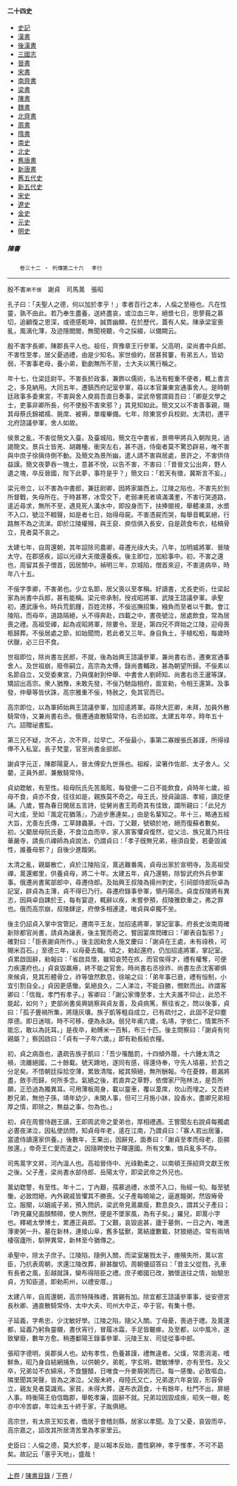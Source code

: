  



#### 二十四史

*   [史記](../a01/a01.md)
*   [漢書](../a02/a02.md)
*   [後漢書](../a03/a03.md)
*   [三國志](../a04/a04.md)
*   [晉書](../a05/a05.md)
*   [宋書](../a06/a06.md)
*   [南齊書](../a07/a07.md)
*   [梁書](../a08/a08.md)
*   [陳書](../a09/a09.md)
*   [魏書](../a10/a10.md)
*   [北齊書](../a11/a11.md)
*   [周書](../a12/a12.md)
*   [隋書](../a13/a13.md)
*   [南史](../a14/a14.md)
*   [北史](../a15/a15.md)
*   [舊唐書](../a16/a16.md)
*   [新唐書](../a17/a17.md)
*   [舊五代史](../a18/a18.md)
*   [新五代史](../a19/a19.md)
*   [宋史](../a20/a20.md)
*   [遼史](../a21/a21.md)
*   [金史](../a22/a22.md)
*   [元史](../a23/a23.md)
*   [明史](../a24/a24.md)


##### 陳書
　　`卷三十二 ‧ 列傳第二十六`　
	`孝行`

* * *

殷不害`弟不佞`　謝貞　司馬暠　張昭

孔子曰：「夫聖人之德，何以加於孝乎！」孝者百行之本，人倫之至極也。凡在性靈，孰不由此。若乃奉生盡養，送終盡哀，或泣血三年，絕漿七日，思蓼莪之慕切，追顧復之恩深，或德感乾坤，誠貫幽顯，在於歷代，蓋有人矣。陳承梁室喪亂，風漓化薄，及迹隱閻閭，無聞視聽，今之採綴，以備闕云。

殷不害字長卿，陳郡長平人也。祖任，齊豫章王行參軍。父高明，梁尚書中兵郎。不害性至孝，居父憂過禮，由是少知名。家世儉約，居甚貧窶，有弟五人，皆幼弱，不害事老母，養小弟，勤劇無所不至，士大夫以篤行稱之。

年十七，仕梁廷尉平。不害長於政事，兼飾以儒術，名法有輕重不便者，輒上書言之，多見納用。大同五年，遷鎮西府記室參軍，尋以本官兼東宮通事舍人。是時朝廷政事多委東宮，不害與舍人庾肩吾直日奏事，梁武帝嘗謂肩吾曰：「卿是文學之士，吏事非卿所長，何不使殷不害來邪？」其見知如此。簡文又以不害善事親，賜其母蔡氏錦裙襦、氈席、被褥，單複畢備。七年，除東宮步兵校尉。太清初，遷平北府諮議參軍，舍人如故。

侯景之亂，不害從簡文入臺。及臺城陷，簡文在中書省，景帶甲將兵入朝陛見，過謁簡文。景兵士皆羌、胡雜種，衝突左右，甚不遜，侍衛者莫不驚恐辟易，唯不害與中庶子徐摛侍側不動。及簡文為景所幽，遣人請不害與居處，景許之，不害供侍益謹。簡文夜夢吞一塊土，意甚不悅，以告不害，不害曰：「昔晉文公出奔，野人遺之塊，卒反晉國，陛下此夢，事符是乎？」簡文曰：「若天有徵，冀斯言不妄。」

梁元帝立，以不害為中書郎，兼廷尉卿，因將家屬西上。江陵之陷也，不害先於別所督戰，失母所在。于時甚寒，冰雪交下，老弱凍死者填滿溝壍，不害行哭道路，逺近尋求，無所不至，遇見死人溝水中，即投身而下，扶捧閱視，舉體凍濕，水漿不入口，號泣不輟聲，如是者七日，始得母屍。不害憑屍而哭，每舉音輒氣絕，行路無不為之流涕。即於江陵權殯，與王裒、庾信俱入長安，自是蔬食布衣，枯槁骨立，見者莫不哀之。

太建七年，自周還朝，其年詔除司農卿，尋遷光祿大夫。八年，加明威將軍、晉陵太守。在郡感疾，詔以光祿大夫徵還養疾。後主即位，加給事中。初，不害之還也，周留其長子僧首，因居關中。禎明三年，京城陷，僧首來迎，不害道病卒，時年八十五。

不佞字季卿，不害弟也。少立名節，居父喪以至孝稱。好讀書，尤長吏術，仕梁起家為尚書中兵郎，甚有能稱。梁元帝承制，授戎昭將軍、武陵王諮議參軍。承聖初，遷武康令。時兵荒飢饉，百姓流移，不佞巡撫招集，繈負而至者以千數。會江陵陷，而母卒，道路隔絕，乆不得奔赴，四載之中，晝夜號泣，居處飲食，常為居喪之禮。高祖受禪，起為戎昭將軍，除婁令。至是，第四兄不齊始之江陵，迎母喪柩歸葬。不佞居處之節，如始聞問，若此者又三年。身自負土，手植松栢，每歲時伏臘，必三日不食。

世祖即位，除尚書左民郎，不就，後為始興王諮議參軍，兼尚書右丞，遷東宮通事舍人。及世祖崩，廢帝嗣立，高宗為太傅，錄尚書輔政，甚為朝望所歸。不佞素以名節自立，又受委東宮，乃與僕射到仲舉、中書舍人劉師知、尚書右丞王暹等謀，矯詔出高宗。衆人猶豫，未敢先發，不佞乃馳詣相府，面宣勑，令相王還第。及事發，仲舉等皆伏誅，高宗雅重不佞，特赦之，免其官而已。

高宗即位，以為軍師始興王諮議參軍，加招逺將軍。尋除大匠卿，未拜，加員外散騎常侍，又兼尚書右丞。俄遷通直散騎常侍，右丞如故。太建五年卒，時年五十六。詔贈祕書監。

第三兄不疑，次不占，次不齊，竝早亡。不佞最小，事第二寡嫂張氏甚謹，所得祿俸不入私室。長子梵童，官至尚書金部郎。

謝貞字元正，陳郡陽夏人，晉太傅安九世孫也。祖綏，梁箸作佐郎、太子舍人。父藺，正員外郎，兼散騎常侍。

貞幼聦敏，有至性。祖母阮氏先苦風眩，每發便一二日不能飲食，貞時年七歲，祖母不食，貞亦不食，往往如是，親族莫不奇之。母王氏，授貞論語、孝經，讀訖便誦。八歲，嘗為春日閑居五言詩，從舅尚書王筠奇其有佳致，謂所親曰：「此兒方可大成，至如『風定花猶落』，乃追步惠連矣。」由是名輩知之。年十三，略通五經大旨，尤善左氏傳，工草隷蟲篆。十四，丁父艱，號頓於地，絕而復蘇者數矣。初，父藺居母阮氏憂，不食泣血而卒，家人賔客懼貞復然，從父洽、族兄暠乃共往華嚴寺，請長爪禪師為貞說法，仍謂貞曰：「孝子旣無兄弟，極須自愛，若憂毀滅性，誰養母邪？」自後少進饘粥。

太清之亂，親屬散亡，貞於江陵陷沒，暠逃難番禺，貞母出家於宣明寺。及高祖受禪，暠還鄉里，供養貞母，將二十年。太建五年，貞乃還朝，除智武府外兵參軍事。俄遷尚書駕部郎中，尋遷侍郎。及始興王叔陵為揚州刺史，引祠部侍郎阮卓為記室，辟貞為主薄，貞不得已乃行。尋遷府錄事參軍，領丹陽丞。貞度叔陵將有異志，因與卓自踈於王，每有宴遊，輒辭以疾，未嘗參預，叔陵雅欽重之，弗之罪也。俄而高宗崩，叔陵肆逆，府僚多相連逮，唯貞與卓獨不坐。

後主仍詔貞入掌中宮管記，遷南平王友，加招逺將軍，掌記室事。府長史汝南周確新除都官尚書，請貞為讓表，後主覽而奇之。嘗因宴席問確曰：「卿表自製邪？」確對曰：「臣表謝貞所作。」後主因勑舍人施文慶曰：「謝貞在王處，未有祿秩，可賜米百石。」至德三年，以母憂去職。頃之，勑起還府，仍加招逺將軍，掌記室。貞累啟固辭，勑報曰：「省啟具懷，雖知哀棾在疚，而官俟得才，禮有權奪，可便力疾還府也。」貞哀毀羸瘠，終不能之官舍。時尚書右丞徐祚、尚書左丞沈客卿俱來候貞，見其形體骨立，祚等愴然歎息，徐喻之曰：「弟年事已衰，禮有恒制，小宜引割自全。」貞因更感慟，氣絕良久，二人涕泣，不能自勝，憫默而出。祚謂客卿曰：「信哉，孝門有孝子。」客卿曰：「謝公家傳至孝，士大夫誰不仰止，此恐不能起，如何？」吏部尚書吳興姚察與貞友善，及貞病篤，察往省之，問以後事，貞曰：「孤子舋禍所集，將隨灰壤。族子凱等粗自成立，已有疏付之，此固不足仰塵厚德。即日迷喘，時不可移，便為永訣。弱兒年甫六歲，名靖，字依仁，情累所不能忘，敢以為託耳。」是夜卒，勑賻米一百斛，布三十匹。後主問察曰：「謝貞有何親屬？」察因啟曰：「貞有一子年六歲。」即有勑長給衣糧。

初，貞之病亟也，遺疏告族子凱曰：「吾少罹酷罰，十四傾外蔭，十六鍾太清之禍，流離絕國，二十餘載。號天蹐地，遂同有感，得還侍奉，守先人墳墓，於吾之分足矣。不悟朝廷採拾空薄，累致清階，縱其殞絕，無所酬報。今在憂棘，晷漏將盡，斂手而歸，何所多念。氣絕之後，若直弃之草野，依僧家尸陁林法，是吾所願，正恐過為獨異耳。可用薄板周身，載以靈車，覆以葦席，坎山而埋之。又吾終尠兄弟，無他子孫，靖年幼少，未閑人事，但可三月施小牀，設香水，盡卿兄弟相厚之情，即除之，無益之事，勿為也。」

初，貞在周嘗侍趙王讀，王即周武帝之愛弟也，厚相禮遇。王嘗聞左右說貞每獨處必晝夜涕泣，因私使訪問，知貞母年老，逺在江南，乃謂貞曰：「寡人若出居藩，當遣侍讀還家供養。」後數年，王果出，因辭見，面奏曰：「謝貞至孝而母老，臣願放還。」帝奇王仁愛而遣之，因隨聘使杜子暉還國。所有文集，值兵亂多不存。

司馬暠字文昇，河內溫人也。高祖晉侍中、光祿勳柔之，以南頓王孫紹齊文獻王攸之後。父子產，梁尚書水部侍郎、岳陽太守，即梁武帝之外兄也。

暠幼聦警，有至性。年十二，丁內艱，孺慕過禮，水漿不入口，殆經一旬。每至號慟，必致悶絕，內外親戚皆懼其不勝喪。父子產每曉喻之，逼進饘粥，然毀瘠骨立。服闋，以姻戚子弟，預入問訊，梁武帝見暠羸瘦，歎息良久，謂其父子產曰；「昨見羅兒面顏顦顇，使人惻然，便是不墜家風，為有子矣。」羅兒，即暠小字也。釋褐太學博士，累遷正員郎。丁父艱，哀毀逾甚，廬于墓側，一日之內，唯進薄麥粥一升。墓在新林，連接山阜，舊多猛獸，暠結廬數載，犲狼絕迹。常有兩鳩棲宿廬所，馴狎異常，新林至今猶傳之。

承聖中，除太子庶子。江陵陷，隨例入關，而梁室屠戮太子，瘞殯失所，暠以宮臣，乃抗表周朝，求還江陵改葬，辭甚酸切。周朝優詔答曰：「昔主父從戮，孔車有長者之風，彭越就誅，欒布得陪臣之禮。庶子鄉國已改，猶懷送往之情，始驗忠貞，方知臣道，即勑荊州，以禮安厝。」

太建八年，自周還朝，高宗特降殊禮，賞錫有加。除宜都王諮議參軍事，徙安德宮長秋卿、通直散騎常侍、太中大夫、司州大中正，卒于官。有集十卷。

子延義，字希忠，少沈敏好學。江陵之陷，隨父入關。丁母憂，喪過于禮。及暠還都，延義乃躬負靈櫬，晝伏宵行，冒履冰霜，手足皆皸瘃。及至都，以中風冷，遂致攣廢，數年方愈。稍遷鄱陽王錄事參軍、沅陵王友、司徒從事中郎。

張昭字德明，吳郡吳人也。幼有孝性，色養甚謹，禮無違者。父熯，常患消渴，嗜鮮魚，昭乃身自結網捕魚，以供朝夕。弟乾，字玄明，聦敏博學，亦有至性。及父卒，兄弟竝不衣綿帛，不食鹽醋，日唯食一升麥屑粥而已。每一感慟，必致嘔血，隣里聞其哭聲，皆為之涕泣。父服未終，母陸氏又亡，兄弟遂六年哀毀，形容骨立，親友見者莫識焉。家貧，未得大葬，遂布衣蔬食，十有餘年，杜門不出，屏絕人事。時衡陽王伯信臨郡，舉乾孝廉，固辭不就。兄弟竝因毀成疾，昭失一眼，乾亦中冷苦癖，年竝未五十終于家，子胤俱絕。

高宗世，有太原王知玄者，僑居于會稽剡縣，居家以孝聞。及丁父憂，哀毀而卒，高宗嘉之，詔改其所居清苦里為孝家里云。

史臣曰：人倫之德，莫大於孝，是以報本反始，盡性窮神，孝乎惟孝，不可不勗矣。故記云「塞乎天地」，盛哉！

* * *

[上卷](031.md) / [陳書目錄](a09.md) / [下卷](033.md) /			  

    